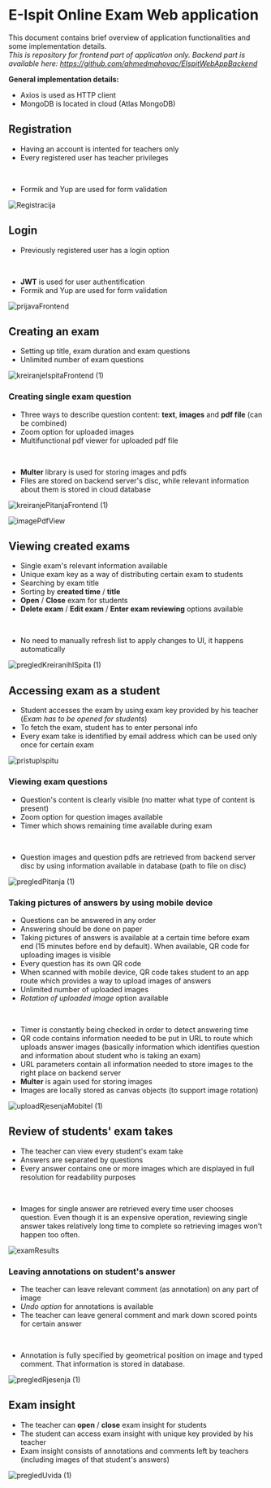 # E-Ispit Online Exam Web application

This document contains brief overview of application functionalities and some implementation details. <br/>
*This is repository for frontend part of application only. Backend part is available here: https://github.com/ahmedmahovac/EIspitWebAppBackend*

**General implementation details:**
- Axios is used as HTTP client
- MongoDB is located in cloud (Atlas MongoDB)

## Registration

- Having an account is intented for teachers only
- Every registered user has teacher privileges
 <br /> 
 
- Formik and Yup are used for form validation

![Registracija](https://user-images.githubusercontent.com/73321593/205784240-5b2cf630-a10e-4b70-8c90-07d9a8d72aad.png)

## Login

- Previously registered user has a login option
<br /> 

- **JWT** is used for user authentification
- Formik and Yup are used for form validation


![prijavaFrontend](https://user-images.githubusercontent.com/73321593/205784066-5d2af3b3-1ecf-4e07-8371-db9230812e32.png)

## Creating an exam

- Setting up title, exam duration and exam questions
- Unlimited number of exam questions

![kreiranjeIspitaFrontend (1)](https://user-images.githubusercontent.com/73321593/205784889-29043066-5a93-45e9-8709-2b79af224311.png)

### Creating single exam question

- Three ways to describe question content: **text**, **images** and **pdf file** (can be combined)
- Zoom option for uploaded images
- Multifunctional pdf viewer for uploaded pdf file
<br /> 

- **Multer** library is used for storing images and pdfs
- Files are stored on backend server's disc, while relevant information about them is stored in cloud database

![kreiranjePitanjaFrontend (1)](https://user-images.githubusercontent.com/73321593/205785046-c5178e2f-d90b-4b6a-9b7d-50111f87699f.png)

![imagePdfView](https://user-images.githubusercontent.com/73321593/205786907-0c46e5d0-516a-4cc4-8520-e2d012dd468e.png)


## Viewing created exams

- Single exam's relevant information available
- Unique exam key as a way of distributing certain exam to students
- Searching by exam title
- Sorting by **created time** / **title** 
- **Open** / **Close** exam for students
- **Delete exam** / **Edit exam** / **Enter exam reviewing** options available
<br /> 

- No need to manually refresh list to apply changes to UI, it happens automatically

![pregledKreiranihISpita (1)](https://user-images.githubusercontent.com/73321593/205785412-62599cc6-e973-4ff7-99a4-42812a65f41e.png)

## Accessing exam as a student

- Student accesses the exam by using exam key provided by his teacher (*Exam has to be opened for students*)
- To fetch the exam, student has to enter personal info
- Every exam take is identified by email address which can be used only once for certain exam

![pristupIspitu](https://user-images.githubusercontent.com/73321593/205785675-0b56247f-1215-4460-a72e-66ad33742bb8.png)

### Viewing exam questions

- Question's content is clearly visible (no matter what type of content is present)
- Zoom option for question images available
- Timer which shows remaining time available during exam
<br/>

- Question images and question pdfs are retrieved from backend server disc by using information available in database (path to file on disc)

![pregledPitanja (1)](https://user-images.githubusercontent.com/73321593/205786066-0a7ca212-cdd7-4dd7-93cd-02c64599009d.png)

### Taking pictures of answers by using mobile device

- Questions can be answered in any order
- Answering should be done on paper
- Taking pictures of answers is available at a certain time before exam end (15 minutes before end by default). When available, QR code for uploading images is visible
- Every question has its own QR code
- When scanned with mobile device, QR code takes student to an app route which provides a way to upload images of answers
- Unlimited number of uploaded images
- *Rotation of uploaded image* option available
<br/>

- Timer is constantly being checked in order to detect answering time
- QR code contains information needed to be put in URL to route which uploads answer images (basically information which identifies question and information about student who is taking an exam)
- URL parameters contain all information needed to store images to the right place on backend server
- **Multer** is again used for storing images
- Images are locally stored as canvas objects (to support image rotation) 


![uploadRjesenjaMobitel (1)](https://user-images.githubusercontent.com/73321593/205786251-4298a3a3-52ef-45f7-89e8-caca6a05ae9b.png)

## Review of students' exam takes

- The teacher can view every student's exam take
- Answers are separated by questions
- Every answer contains one or more images which are displayed in full resolution for readability purposes 
<br/>

- Images for single answer are retrieved every time user chooses question. Even though it is an expensive operation, reviewing single answer takes relatively long time to complete so retrieving images won't happen too often. 

![examResults](https://user-images.githubusercontent.com/73321593/205787094-deb7f0bd-4181-4f7b-bf77-c64806f5a0ad.png)

### Leaving annotations on student's answer

- The teacher can leave relevant comment (as annotation) on any part of image
- *Undo option* for annotations is available
- The teacher can leave general comment and mark down scored points for certain answer
<br/>

- Annotation is fully specified by geometrical position on image and typed comment. That information is stored in database. 

![pregledRjesenja (1)](https://user-images.githubusercontent.com/73321593/205787605-38aa42b7-f94c-4ed8-8150-822d6085baa2.png)

## Exam insight

- The teacher can **open** / **close** exam insight for students
- The student can access exam insight with unique key provided by his teacher
- Exam insight consists of annotations and comments left by teachers (including images of that student's answers)

![pregledUvida (1)](https://user-images.githubusercontent.com/73321593/205787849-06d5bc47-9550-4935-b6fd-1adfd589a0ab.png)



